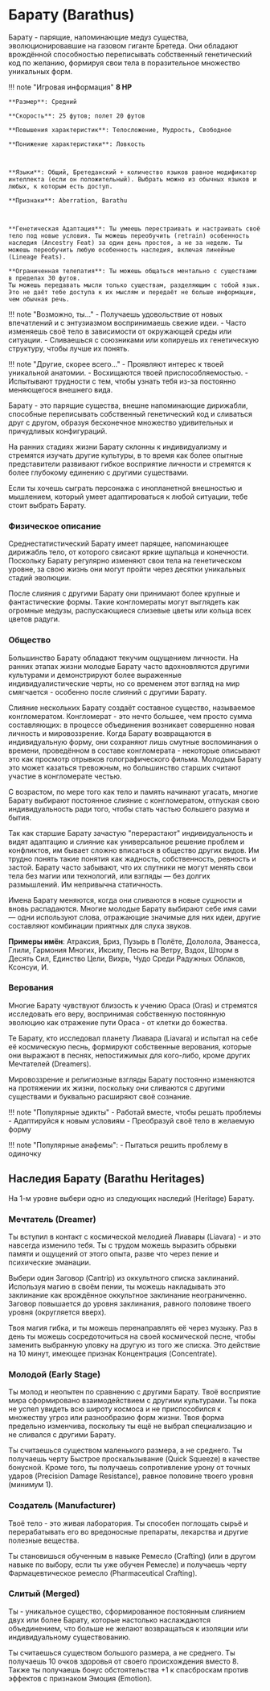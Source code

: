# Барату (Barathus)
Барату - парящие, напоминающие медуз существа, эволюционировавшие на газовом гиганте Бретеда. Они обладают врождённой способностью переписывать собственный генетический код по желанию, формируя свои тела в поразительное множество уникальных форм.

!!! note "Игровая информация"
    **8 HP**

    **Размер**: Средний

    **Скорость**: 25 футов; полет 20 футов

    **Повышения характеристик**: Телосложение, Мудрость, Свободное

    **Понижение характеристики**: Ловкость



    **Языки**: Общий, Бретеданский + количество языков равное модификатор интеллекта (если он положительный). Выбрать можно из обычных языков и любых, к которым есть доступ.

    **Признаки**: Aberration, Barathu



    **Генетическая Адаптация**: Ты умеешь перестраивать и настраивать своё тело под новые условия. Ты можешь переобучить (retrain) особенность наследия (Ancestry Feat) за один день простоя, а не за неделю. Ты можешь переобучить любую особенность наследия, включая линейные (Lineage Feats).

    **Ограниченная телепатия**: Ты можешь общаться ментально с существами в пределах 30 футов.
    Ты можешь передавать мысли только существам, разделяющим с тобой язык.
    Это не даёт тебе доступа к их мыслям и передаёт не больше информации, чем обычная речь.

!!! note "Возможно, ты..."
    - Получаешь удовольствие от новых впечатлений и с энтузиазмом воспринимаешь свежие идеи.
    - Часто изменяешь своё тело в зависимости от окружающей среды или ситуации.
    - Сливаешься с союзниками или копируешь их генетическую структуру, чтобы лучше их понять.

!!! note "Другие, скорее всего..."
    - Проявляют интерес к твоей уникальной анатомии.
    - Восхищаются твоей приспособляемостью.
    - Испытывают трудности с тем, чтобы узнать тебя из-за постоянно меняющегося внешнего вида.

Барату - это парящие существа, внешне напоминающие дирижабли, способные переписывать собственный генетический код и сливаться друг с другом, образуя бесконечное множество удивительных и причудливых конфигураций.

На ранних стадиях жизни Барату склонны к индивидуализму и стремятся изучать другие культуры, в то время как более опытные представители развивают гибкое восприятие личности и стремятся к более глубокому единению с другими существами.

Если ты хочешь сыграть персонажа с инопланетной внешностью и мышлением, который умеет адаптироваться к любой ситуации, тебе стоит выбрать Барату.

### Физическое описание
Среднестатистический Барату имеет парящее, напоминающее дирижабль тело, от которого свисают яркие щупальца и конечности. Поскольку Барату регулярно изменяют свои тела на генетическом уровне, за свою жизнь они могут пройти через десятки уникальных стадий эволюции.

После слияния с другими Барату они принимают более крупные и фантастические формы. Такие конгломераты могут выглядеть как огромные медузы, распускающиеся слизевые цветы или кольца всех цветов радуги.


### Общество
Большинство Барату обладают текучим ощущением личности. На ранних этапах жизни молодые Барату часто вдохновляются другими культурами и демонстрируют более выраженные индивидуалистические черты, но со временем этот взгляд на мир смягчается - особенно после слияний с другими Барату.

Слияние нескольких Барату создаёт составное существо, называемое конгломератом. Конгломерат - это нечто большее, чем просто сумма составляющих: в процессе объединения возникает совершенно новая личность и мировоззрение.
Когда Барату возвращаются в индивидуальную форму, они сохраняют лишь смутные воспоминания о времени, проведённом в составе конгломерата - некоторые описывают это как просмотр отрывков голографического фильма. Молодым Барату это может казаться тревожным, но большинство старших считают участие в конгломерате честью.

С возрастом, по мере того как тело и память начинают угасать, многие Барату выбирают постоянное слияние с конгломератом, отпуская свою индивидуальность ради того, чтобы стать частью большего разума и бытия.

Так как старшие Барату зачастую "перерастают" индивидуальность и видят адаптацию и слияние как универсальное решение проблем и конфликтов, им бывает сложно вписаться в общество других видов. Им трудно понять такие понятия как жадность, собственность, ревность и застой. Барату часто забывают, что их спутники не могут менять свои тела без магии или технологий, или взгляды — без долгих размышлений.
Им непривычна статичность.

Имена Барату меняются, когда они сливаются в новые сущности и вновь распадаются. Многие молодые Барату выбирают себе имя сами — одни используют слова, отражающие значимые для них идеи, другие составляют комбинации приятных для слуха звуков.

**Примеры имён**: Атраксия, Бриз, Пузырь в Полёте, Дололола, Эванесса, Глили, Гармония Многих, Иксилу, Песнь на Ветру, Вздох, Шторм в Десять Сил, Единство Цели, Вихрь, Чудо Среди Радужных Облаков, Ксонсуи, И.

### Верования
Многие Барату чувствуют близость к учению Ораса (Oras) и стремятся исследовать его веру, воспринимая собственную постоянную эволюцию как отражение пути Ораса - от клетки до божества.

Те Барату, кто исследовал планету Лиавара (Liavara) и испытал на себе её космическую песнь, формируют собственные верования, которые они выражают в песнях, непостижимых для кого-либо, кроме других Мечтателей (Dreamers).

Мировоззрение и религиозные взгляды Барату постоянно изменяются на протяжении их жизни, поскольку они сливаются с другими существами и буквально расширяют своё сознание.

!!! note "Популярные эдикты"
    - Работай вместе, чтобы решать проблемы
    - Адаптируйся к новым условиям
    - Преобразуй своё тело в желаемую форму

!!! note "Популярные анафемы":
    - Пытаться решить проблему в одиночку

## Наследия Барату (Barathu Heritages)
На 1-м уровне выбери одно из следующих наследий (Heritage) Барату.


### Мечтатель (Dreamer)
Ты вступил в контакт с космической мелодией Лиавары (Liavara) - и это навсегда изменило тебя. Ты с трудом можешь выразить обрывки памяти и ощущений от этого опыта, разве что через пение и психические эманации.

Выбери один Заговор (Cantrip) из оккультного списка заклинаний. Используя магию в своём пении, ты можешь накладывать это заклинание как врождённое оккультное заклинание неограниченно. Заговор повышается до уровня заклинания, равного половине твоего уровня (округляется вверх).

Твоя магия гибка, и ты можешь перенаправлять её через музыку. Раз в день ты можешь сосредоточиться на своей космической песне, чтобы заменить выбранную уловку на другую из того же списка. Это действие на 10 минут, имеющее признак Концентрация (Concentrate).


### Молодой (Early Stage)
Ты молод и неопытен по сравнению с другими Барату. Твоё восприятие мира сформировано взаимодействием с другими культурами. Ты пока не успел увидеть всю широту космоса и не приспособился к множеству угроз или разнообразию форм жизни. Твоя форма предельно изменчива, поскольку ты ещё не выбрал специализацию и не сливался с другими Барату.

Ты считаешься существом маленького размера, а не среднего. Ты получаешь черту Быстрое проскальзывание (Quick Squeeze) в качестве бонусной.
Кроме того, ты получаешь сопротивление урону от точных ударов (Precision Damage Resistance), равное половине твоего уровня (минимум 1).


### Создатель (Manufacturer)
Твоё тело - это живая лаборатория. Ты способен поглощать сырьё и перерабатывать его во вредоносные препараты, лекарства и другие полезные вещества.

Ты становишься обученным в навыке Ремесло (Crafting) (или в другом навыке по выбору, если ты уже обучен Ремесле) и получаешь черту Фармацевтическое ремесло (Pharmaceutical Crafting).


### Слитый (Merged)
Ты - уникальное существо, сформированное постоянным слиянием двух или более Барату, которые настолько наслаждаются объединением, что больше не желают возвращаться к изоляции или индивидуальному существованию.

Ты считаешься существом большого размера, а не среднего. Ты получаешь 10 очков здоровья от своего происхождения вместо 8.
Также ты получаешь бонус обстоятельства +1 к спасброскам против эффектов с признаком Эмоция (Emotion).